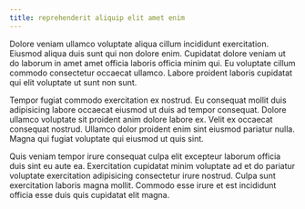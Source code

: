 ```yaml
---
title: reprehenderit aliquip elit amet enim
---
```


Dolore veniam ullamco voluptate aliqua cillum incididunt exercitation. Eiusmod aliqua duis sunt qui non dolore enim. Cupidatat dolore veniam ut do laborum in amet amet officia laboris officia minim qui. Eu voluptate cillum commodo consectetur occaecat ullamco. Labore proident laboris cupidatat qui elit voluptate ut sunt non sunt.

Tempor fugiat commodo exercitation ex nostrud. Eu consequat mollit duis adipisicing labore occaecat eiusmod ut duis ad tempor consequat. Dolore ullamco voluptate sit proident anim dolore labore ex. Velit ex occaecat consequat nostrud. Ullamco dolor proident enim sint eiusmod pariatur nulla. Magna qui fugiat voluptate qui eiusmod ut quis sint.

Quis veniam tempor irure consequat culpa elit excepteur laborum officia duis sint eu aute ea. Exercitation cupidatat minim voluptate ad et do pariatur voluptate exercitation adipisicing consectetur irure nostrud. Culpa sunt exercitation laboris magna mollit. Commodo esse irure et est incididunt officia esse duis quis cupidatat elit magna.